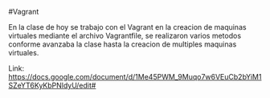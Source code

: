 #Vagrant

En la clase de hoy se trabajo con el Vagrant en la creacion de maquinas
virtuales mediante el archivo Vagrantfile, se realizaron varios metodos
conforme avanzaba la clase hasta la creacion de multiples maquinas virtuales.

Link: https://docs.google.com/document/d/1Me45PWM_9Muqo7w6VEuCb2bYiM1SZeYT6KyKbPNldyU/edit#
